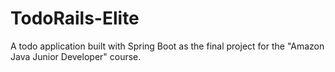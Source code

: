 # TodoRails-Elite
A todo application built with Spring Boot as the final project for the "Amazon Java Junior Developer" course.
